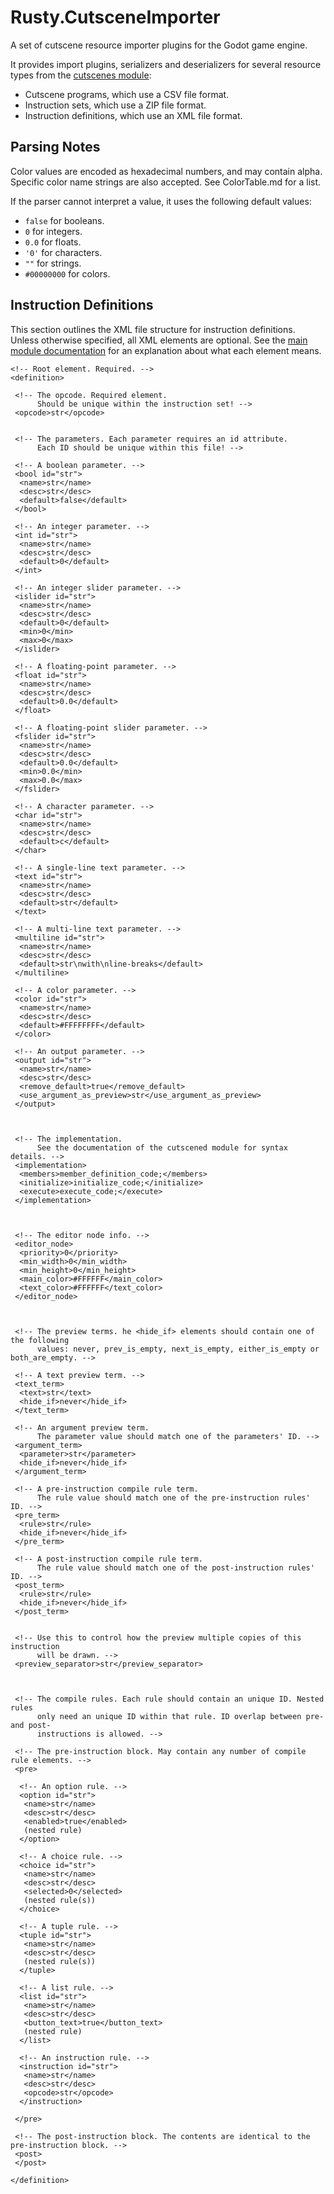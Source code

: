 # Rusty.CutsceneImporter
A set of cutscene resource importer plugins for the Godot game engine.

It provides import plugins, serializers and deserializers for several resource types from the [cutscenes module](https://github.com/RustyRoboticsBV/Rusty.Cutscenes):
- Cutscene programs, which use a CSV file format.
- Instruction sets, which use a ZIP file format.
- Instruction definitions, which use an XML file format.

## Parsing Notes
Color values are encoded as hexadecimal numbers, and may contain alpha. Specific color name strings are also accepted. See ColorTable.md for a list.

If the parser cannot interpret a value, it uses the following default values:
- `false` for booleans.
- `0` for integers.
- `0.0` for floats.
- `'0'` for characters.
- `""` for strings.
- `#00000000` for colors.

## Instruction Definitions
This section outlines the XML file structure for instruction definitions. Unless otherwise specified, all XML elements are optional.
See the [main module documentation](TODO) for an explanation about what each element means.


    <!-- Root element. Required. -->
    <definition>
     
     <!-- The opcode. Required element.
          Should be unique within the instruction set! -->
     <opcode>str</opcode>
     
     
     <!-- The parameters. Each parameter requires an id attribute.
          Each ID should be unique within this file! -->
     
     <!-- A boolean parameter. -->
     <bool id="str">
      <name>str</name>
      <desc>str</desc>
      <default>false</default>
     </bool>
     
     <!-- An integer parameter. -->
     <int id="str">
      <name>str</name>
      <desc>str</desc>
      <default>0</default>
     </int>

     <!-- An integer slider parameter. -->
     <islider id="str">
      <name>str</name>
      <desc>str</desc>
      <default>0</default>
      <min>0</min>
      <max>0</max>
     </islider>
     
     <!-- A floating-point parameter. -->
     <float id="str">
      <name>str</name>
      <desc>str</desc>
      <default>0.0</default>
     </float>

     <!-- A floating-point slider parameter. -->
     <fslider id="str">
      <name>str</name>
      <desc>str</desc>
      <default>0.0</default>
      <min>0.0</min>
      <max>0.0</max>
     </fslider>

     <!-- A character parameter. -->
     <char id="str">
      <name>str</name>
      <desc>str</desc>
      <default>c</default>
     </char>

     <!-- A single-line text parameter. -->
     <text id="str">
      <name>str</name>
      <desc>str</desc>
      <default>str</default>
     </text>

     <!-- A multi-line text parameter. -->
     <multiline id="str">
      <name>str</name>
      <desc>str</desc>
      <default>str\nwith\nline-breaks</default>
     </multiline>

     <!-- A color parameter. -->
     <color id="str">
      <name>str</name>
      <desc>str</desc>
      <default>#FFFFFFFF</default>
     </color>

     <!-- An output parameter. -->
     <output id="str">
      <name>str</name>
      <desc>str</desc>
      <remove_default>true</remove_default>
      <use_argument_as_preview>str</use_argument_as_preview>
     </output>
     
     
     
     <!-- The implementation.
          See the documentation of the cutscened module for syntax details. -->
     <implementation>
      <members>member_definition_code;</members>
      <initialize>initialize_code;</initialize>
      <execute>execute_code;</execute>
     </implementation>
     
     
     
     <!-- The editor node info. -->
     <editor_node>
      <priority>0</priority>
      <min_width>0</min_width>
      <min_height>0</min_height>
      <main_color>#FFFFFF</main_color>
      <text_color>#FFFFFF</text_color>
     </editor_node>
     
     
     
     <!-- The preview terms. he <hide_if> elements should contain one of the following
          values: never, prev_is_empty, next_is_empty, either_is_empty or both_are_empty. -->
     
     <!-- A text preview term. -->
     <text_term>
      <text>str</text>
      <hide_if>never</hide_if>
     </text_term>
     
     <!-- An argument preview term.
          The parameter value should match one of the parameters' ID. -->
     <argument_term>
      <parameter>str</parameter>
      <hide_if>never</hide_if>
     </argument_term>
     
     <!-- A pre-instruction compile rule term.
          The rule value should match one of the pre-instruction rules' ID. -->
     <pre_term>
      <rule>str</rule>
      <hide_if>never</hide_if>
     </pre_term>
     
     <!-- A post-instruction compile rule term.
          The rule value should match one of the post-instruction rules' ID. -->
     <post_term>
      <rule>str</rule>
      <hide_if>never</hide_if>
     </post_term>
     
     
     <!-- Use this to control how the preview multiple copies of this instruction
          will be drawn. -->
     <preview_separator>str</preview_separator>
     
     
     
     <!-- The compile rules. Each rule should contain an unique ID. Nested rules
          only need an unique ID within that rule. ID overlap between pre- and post-
          instructions is allowed. -->
     
     <!-- The pre-instruction block. May contain any number of compile rule elements. -->
     <pre>
      
      <!-- An option rule. -->
      <option id="str">
       <name>str</name>
       <desc>str</desc>
       <enabled>true</enabled>
       (nested rule)
      </option>
      
      <!-- A choice rule. -->
      <choice id="str">
       <name>str</name>
       <desc>str</desc>
       <selected>0</selected>
       (nested rule(s))
      </choice>
      
      <!-- A tuple rule. -->
      <tuple id="str">
       <name>str</name>
       <desc>str</desc>
       (nested rule(s))
      </tuple>
      
      <!-- A list rule. -->
      <list id="str">
       <name>str</name>
       <desc>str</desc>
       <button_text>true</button_text>
       (nested rule)
      </list>
      
      <!-- An instruction rule. -->
      <instruction id="str">
       <name>str</name>
       <desc>str</desc>
       <opcode>str</opcode>
      </instruction>
      
     </pre>
     
     <!-- The post-instruction block. The contents are identical to the pre-instruction block. -->
     <post>
     </post>
     
    </definition>